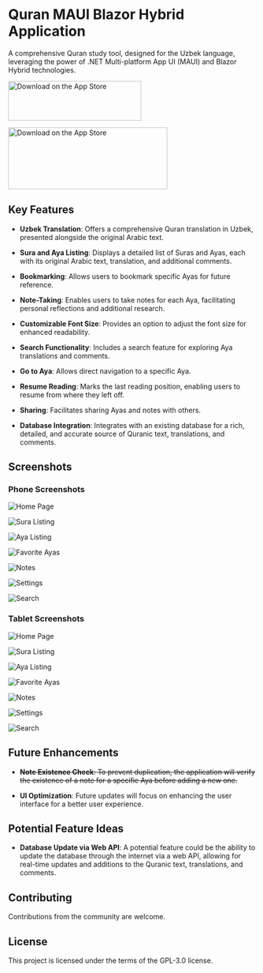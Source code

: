 # Quran MAUI Blazor Hybrid Application

A comprehensive Quran study tool, designed for the Uzbek language, leveraging the power of .NET Multi-platform App UI (MAUI) and Blazor Hybrid technologies.

<a href="https://play.google.com/store/apps/details?id=org.suleymaniyevakfi.quron"><img src="https://developer.apple.com/assets/elements/badges/download-on-the-app-store.svg" alt="Download on the App Store" width="270" height="80"></a>

<a href="https://apps.apple.com/us/app/qur%CA%BCon-tafsiri/id6499478366"><img src="https://play.google.com/intl/en_us/badges/static/images/badges/en_badge_web_generic.png" alt="Download on the App Store" width="323" height="125"></a>


## Key Features

- **Uzbek Translation**: Offers a comprehensive Quran translation in Uzbek, presented alongside the original Arabic text.

- **Sura and Aya Listing**: Displays a detailed list of Suras and Ayas, each with its original Arabic text, translation, and additional comments.

- **Bookmarking**: Allows users to bookmark specific Ayas for future reference.

- **Note-Taking**: Enables users to take notes for each Aya, facilitating personal reflections and additional research.

- **Customizable Font Size**: Provides an option to adjust the font size for enhanced readability.

- **Search Functionality**: Includes a search feature for exploring Aya translations and comments.

- **Go to Aya**: Allows direct navigation to a specific Aya.

- **Resume Reading**: Marks the last reading position, enabling users to resume from where they left off.

- **Sharing**: Facilitates sharing Ayas and notes with others.

- **Database Integration**: Integrates with an existing database for a rich, detailed, and accurate source of Quranic text, translations, and comments.

## Screenshots

### Phone Screenshots

![Home Page](ScreenShots/Screenshot_1713472935.png)

![Sura Listing](ScreenShots/Screenshot_1713472945.png)

![Aya Listing](ScreenShots/Screenshot_1713472999.png)

![Favorite Ayas](ScreenShots/Screenshot_1713473009.png)

![Notes](ScreenShots/Screenshot_1713473013.png)

![Settings](ScreenShots/Screenshot_1713473034.png)

![Search](ScreenShots/Screenshot_1713527643.png)

### Tablet Screenshots

![Home Page](ScreenShots/Screenshot_1713511293.png)

![Sura Listing](ScreenShots/Screenshot_1713511316.png)

![Aya Listing](ScreenShots/Screenshot_1713511360.png)

![Favorite Ayas](ScreenShots/Screenshot_1713511381.png)

![Notes](ScreenShots/Screenshot_1713511387.png)

![Settings](ScreenShots/Screenshot_1713511373.png)

![Search](ScreenShots/Screenshot_1713511429.png)

## Future Enhancements

- ~~**Note Existence Check**: To prevent duplication, the application will verify the existence of a note for a specific Aya before adding a new one.~~

- **UI Optimization**: Future updates will focus on enhancing the user interface for a better user experience.

## Potential Feature Ideas

- **Database Update via Web API**: A potential feature could be the ability to update the database through the internet via a web API, allowing for real-time updates and additions to the Quranic text, translations, and comments.

## Contributing

Contributions from the community are welcome.

## License

This project is licensed under the terms of the GPL-3.0 license.
